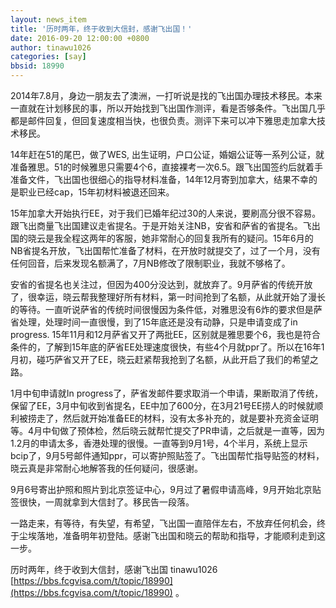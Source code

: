 ```yaml
---
layout: news_item
title: '历时两年，终于收到大信封，感谢飞出国！'
date: 2016-09-20 12:00:00 +0800
author: tinawu1026
categories: [say]
bbsid: 18990
---
```


2014年7.8月，身边一朋友去了澳洲，一打听说是找的飞出国办理技术移民。本来一直就在计划移民的事，所以开始找到飞出国作测评，看是否够条件。飞出国几乎都是邮件回复，但回复速度相当快，也很负责。测评下来可以冲下雅思走加拿大技术移民。

14年赶在51的尾巴，做了WES, 出生证明，户口公证，婚姻公证等一系列公证，就准备雅思。51的时候雅思只需要4个6，直接裸考一次6.5。跟飞出国签约后就着手准备文件，飞出国也很细心的指导材料准备，14年12月寄到加拿大，结果不幸的是职业已经cap，15年初材料被退还回来。

15年加拿大开始执行EE，对于我们已婚年纪过30的人来说，要刷高分很不容易。跟飞出商量飞出国建议走省提名。于是开始关注NB，安省和萨省的省提名。飞出国的晓云是我全程这两年的客服，她非常耐心的回复我所有的疑问。15年6月的NB省提名开放，飞出国帮忙准备了材料，在开放时就提交了，过了一个月，没有任何回音，后来发现名额满了，7月NB修改了限制职业，我就不够格了。

安省的省提名也关注过，但因为400分没达到，就放弃了。9月萨省的传统开放了，很幸运，晓云帮我整理好所有材料，第一时间抢到了名额，从此就开始了漫长的等待。一直听说萨省的传统时间很慢因为条件低，对雅思没有6炸的要求但是萨省处理，处理时间一直很慢，到了15年底还是没有动静，只是申请变成了in progress. 15年11月和12月萨省又开了两批EE，区别就是雅思要个6，我也是符合条件的，了解到15年底的萨省EE处理速度很快，有些4个月就ppr了。所以在16年1月初，碰巧萨省又开了EE，晓云赶紧帮我抢到了名额，从此开启了我们的希望之路。

1月中旬申请就In progress了，萨省发邮件要求取消一个申请，果断取消了传统，保留了EE，3月中旬收到省提名，EE中加了600分，在3月21号EE捞人的时候就顺利被捞走了，然后就开始准备EE的材料，没有太多补充的，就是要补充资金证明等。4月中旬做了预体检，然后晓云就帮忙提交了PR申请，之后就是一直等，因为1.2月的申请太多，香港处理的很慢。一直等到9月1号，4个半月，系统上显示bcip了，9月5号邮件通知ppr，可以寄护照贴签了。飞出国帮忙指导贴签的材料，晓云真是非常耐心地解答我的任何疑问，很感谢。

9月6号寄出护照和照片到北京签证中心，9月过了暑假申请高峰，9月开始北京贴签很快，一周就拿到大信封了。移民告一段落。

一路走来，有等待，有失望，有希望，飞出国一直陪伴左右，不放弃任何机会，终于尘埃落地，准备明年初登陆。感谢飞出国和晓云的帮助和指导，才能顺利走到这一步。

历时两年，终于收到大信封，感谢飞出国 tinawu1026 [https://bbs.fcgvisa.com/t/topic/18990](https://bbs.fcgvisa.com/t/topic/18990) 。